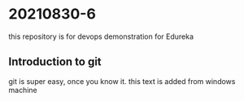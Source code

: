 # 20210830-6
this repository is for devops demonstration for Edureka

## Introduction to git
git is super easy, once you know it.
this text is added from windows machine